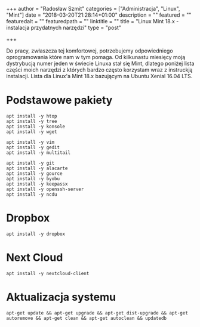+++
author = "Radosław Szmit"
categories = ["Administracja", "Linux", "Mint"]
date = "2018-03-20T21:28:14+01:00"
description = ""
featured = ""
featuredalt = ""
featuredpath = ""
linktitle = ""
title = "Linux Mint 18.x - instalacja przydatnych narzędzi"
type = "post"

+++

Do pracy, zwłaszcza tej komfortowej, potrzebujemy odpowiedniego oprogramowania które nam w tym pomaga. Od kilkunastu miesięcy moją dystrybucją numer jeden w świecie Linuxa stał się Mint, dlatego poniżej lista części moich narzędzi z których bardzo często korzystam wraz z instruckją instalacji. Lista dla Linux'a Mint 18.x bazującym na Ubuntu Xenial 16.04 LTS.

# Podstawowe pakiety

~~~shell
apt install -y htop
apt install -y tree
apt install -y konsole
apt install -y wget

apt install -y vim
apt install -y gedit
apt install -y multitail

apt install -y git
apt install -y alacarte
apt install -y gource
apt install -y byobu
apt install -y keepassx
apt install -y openssh-server
apt install -y ncdu
~~~

# Dropbox
~~~shell
apt install -y dropbox
~~~

# Next Cloud
~~~shell
apt install -y nextcloud-client
~~~

# Aktualizacja systemu
~~~shell
apt-get update && apt-get upgrade && apt-get dist-upgrade && apt-get autoremove && apt-get clean && apt-get autoclean && updatedb
~~~